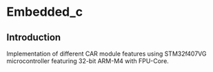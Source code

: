 # Embedded_c
## Introduction
Implementation of different CAR module features using STM32f407VG microcontroller featuring 32-bit ARM-M4 with FPU-Core.
